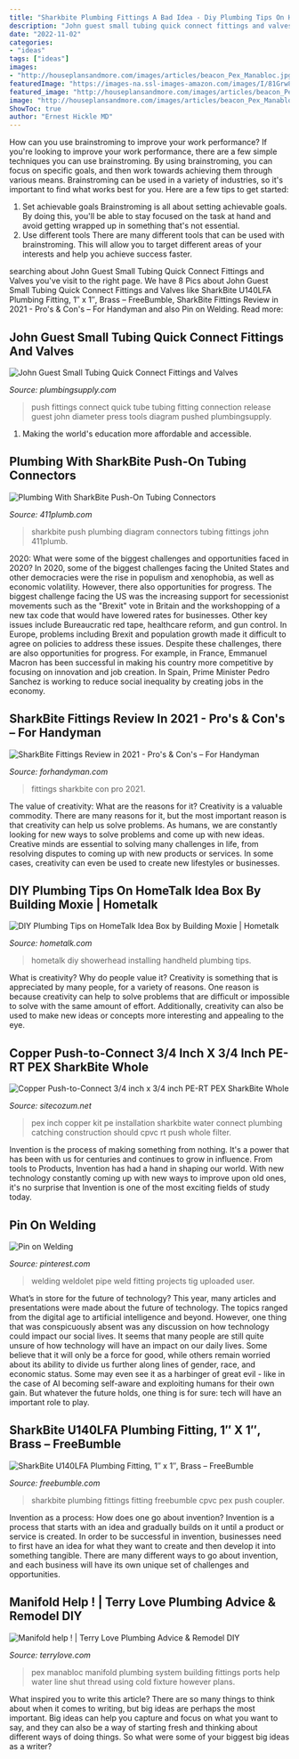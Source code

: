 ```yaml
---
title: "Sharkbite Plumbing Fittings A Bad Idea - Diy Plumbing Tips On Hometalk Idea Box By Building Moxie"
description: "John guest small tubing quick connect fittings and valves"
date: "2022-11-02"
categories:
- "ideas"
tags: ["ideas"]
images:
- "http://houseplansandmore.com/images/articles/beacon_Pex_Manabloc.jpg"
featuredImage: "https://images-na.ssl-images-amazon.com/images/I/81Grw8BV2pL._AC_SL1500_.jpg"
featured_image: "http://houseplansandmore.com/images/articles/beacon_Pex_Manabloc.jpg"
image: "http://houseplansandmore.com/images/articles/beacon_Pex_Manabloc.jpg"
ShowToc: true
author: "Ernest Hickle MD"
---
```



How can you use brainstroming to improve your work performance?
If you're looking to improve your work performance, there are a few simple techniques you can use brainstroming. By using brainstroming, you can focus on specific goals, and then work towards achieving them through various means. Brainstroming can be used in a variety of industries, so it's important to find what works best for you. Here are a few tips to get started: 
1. Set achievable goals
Brainstroming is all about setting achievable goals. By doing this, you'll be able to stay focused on the task at hand and avoid getting wrapped up in something that's not essential. 
2. Use different tools
There are many different tools that can be used with brainstroming. This will allow you to target different areas of your interests and help you achieve success faster. 

	

		
searching about John Guest Small Tubing Quick Connect Fittings and Valves you've visit to the right page. We have 8 Pics about John Guest Small Tubing Quick Connect Fittings and Valves like SharkBite U140LFA Plumbing Fitting, 1″ x 1″, Brass – FreeBumble, SharkBite Fittings Review in 2021 - Pro&#039;s &amp; Con&#039;s – For Handyman and also Pin on Welding. Read more:
		
    
## John Guest Small Tubing Quick Connect Fittings And Valves

<img loading=lazy src="https://www.plumbingsupply.com/images/jg-push-in-fitting-diagram.jpg" onerror="this.onerror=null;this.src='https://tse4.mm.bing.net/th?id=OIP.aeBf7f4rR0HMAz79kpsXWgHaDt&amp;pid=15.1';" alt="John Guest Small Tubing Quick Connect Fittings and Valves">

_Source: plumbingsupply.com_

>push fittings connect quick tube tubing fitting connection release guest john diameter press tools diagram pushed plumbingsupply. 

	

1. Making the world's education more affordable and accessible. 

    
## Plumbing With SharkBite Push-On Tubing Connectors

<img loading=lazy src="http://411plumb.com/wp-content/uploads/2010/07/sharkbite-diagram-300x149.jpg" onerror="this.onerror=null;this.src='https://tse2.mm.bing.net/th?id=OIP.VXWQH7WeCTxssWyWIdl-YwHaDr&amp;pid=15.1';" alt="Plumbing With SharkBite Push-On Tubing Connectors">

_Source: 411plumb.com_

>sharkbite push plumbing diagram connectors tubing fittings john 411plumb. 

	

2020: What were some of the biggest challenges and opportunities faced in 2020?
In 2020, some of the biggest challenges facing the United States and other democracies were the rise in populism and xenophobia, as well as economic volatility. However, there also opportunities for progress. The biggest challenge facing the US was the increasing support for secessionist movements such as the "Brexit" vote in Britain and the workshopping of a new tax code that would have lowered rates for businesses. Other key issues include Bureaucratic red tape, healthcare reform, and gun control. In Europe, problems including Brexit and population growth made it difficult to agree on policies to address these issues. Despite these challenges, there are also opportunities for progress. For example, in France, Emmanuel Macron has been successful in making his country more competitive by focusing on innovation and job creation. In Spain, Prime Minister Pedro Sanchez is working to reduce social inequality by creating jobs in the economy.

    
## SharkBite Fittings Review In 2021 - Pro&#039;s &amp; Con&#039;s – For Handyman

<img loading=lazy src="https://images-na.ssl-images-amazon.com/images/I/71faofGOs3L._AC_SL400_.jpg" onerror="this.onerror=null;this.src='https://tse3.mm.bing.net/th?id=OIP.a5qjGROv89yMAtrIa_wnsAAAAA&amp;pid=15.1';" alt="SharkBite Fittings Review in 2021 - Pro&#039;s &amp; Con&#039;s – For Handyman">

_Source: forhandyman.com_

>fittings sharkbite con pro 2021. 

	

The value of creativity: What are the reasons for it?
Creativity is a valuable commodity. There are many reasons for it, but the most important reason is that creativity can help us solve problems. As humans, we are constantly looking for new ways to solve problems and come up with new ideas. Creative minds are essential to solving many challenges in life, from resolving disputes to coming up with new products or services. In some cases, creativity can even be used to create new lifestyles or businesses.

    
## DIY Plumbing Tips On HomeTalk Idea Box By Building Moxie | Hometalk

<img loading=lazy src="http://cdn-fastly.hometalk.com/media/2013/12/28/447206/installing-a-handheld-showerhead-bathroom-ideas-diy-how-to.1.jpg?size=114x74" onerror="this.onerror=null;this.src='https://tse3.mm.bing.net/th?id=OIP.n-GKcbFWwmvZqOKl1BAAzQAAAA&amp;pid=15.1';" alt="DIY Plumbing Tips on HomeTalk Idea Box by Building Moxie | Hometalk">

_Source: hometalk.com_

>hometalk diy showerhead installing handheld plumbing tips. 

	

What is creativity? Why do people value it?
Creativity is something that is appreciated by many people, for a variety of reasons. One reason is because creativity can help to solve problems that are difficult or impossible to solve with the same amount of effort. Additionally, creativity can also be used to make new ideas or concepts more interesting and appealing to the eye.

    
## Copper Push-to-Connect 3/4 Inch X 3/4 Inch PE-RT PEX SharkBite Whole

<img loading=lazy src="https://images-na.ssl-images-amazon.com/images/I/81Grw8BV2pL._AC_SL1500_.jpg" onerror="this.onerror=null;this.src='https://tse4.mm.bing.net/th?id=OIP.L0b9uYsgKLfnpNJW-9rt_wHaF_&amp;pid=15.1';" alt="Copper Push-to-Connect 3/4 inch x 3/4 inch PE-RT PEX SharkBite Whole">

_Source: sitecozum.net_

>pex inch copper kit pe installation sharkbite water connect plumbing catching construction should cpvc rt push whole filter. 

	

Invention is the process of making something from nothing. It's a power that has been with us for centuries and continues to grow in influence. From tools to Products, Invention has had a hand in shaping our world. With new technology constantly coming up with new ways to improve upon old ones, it's no surprise that Invention is one of the most exciting fields of study today.

    
## Pin On Welding

<img loading=lazy src="https://i.pinimg.com/originals/54/2c/80/542c8076faa82ac9a56dec3ea82b2f0b.jpg" onerror="this.onerror=null;this.src='https://tse2.mm.bing.net/th?id=OIP.CD6MGAN1o839GwUHq5KigwHaJ4&amp;pid=15.1';" alt="Pin on Welding">

_Source: pinterest.com_

>welding weldolet pipe weld fitting projects tig uploaded user. 

	

What’s in store for the future of technology?
This year, many articles and presentations were made about the future of technology. The topics ranged from the digital age to artificial intelligence and beyond. However, one thing that was conspicuously absent was any discussion on how technology could impact our social lives. 
It seems that many people are still quite unsure of how technology will have an impact on our daily lives. Some believe that it will only be a force for good, while others remain worried about its ability to divide us further along lines of gender, race, and economic status. Some may even see it as a harbinger of great evil - like in the case of AI becoming self-aware and exploiting humans for their own gain. But whatever the future holds, one thing is for sure: tech will have an important role to play.

    
## SharkBite U140LFA Plumbing Fitting, 1″ X 1″, Brass – FreeBumble

<img loading=lazy src="https://freebumble.com/wp-content/uploads/2020/02/84931-500x500.jpg" onerror="this.onerror=null;this.src='https://tse4.mm.bing.net/th?id=OIP.9AV3Jm5IlicywN3NZ5LYUQHaHa&amp;pid=15.1';" alt="SharkBite U140LFA Plumbing Fitting, 1″ x 1″, Brass – FreeBumble">

_Source: freebumble.com_

>sharkbite plumbing fittings fitting freebumble cpvc pex push coupler. 

	

Invention as a process: How does one go about invention?
Invention is a process that starts with an idea and gradually builds on it until a product or service is created. In order to be successful in invention, businesses need to first have an idea for what they want to create and then develop it into something tangible. There are many different ways to go about invention, and each business will have its own unique set of challenges and opportunities.

    
## Manifold Help ! | Terry Love Plumbing Advice &amp; Remodel DIY

<img loading=lazy src="http://houseplansandmore.com/images/articles/beacon_Pex_Manabloc.jpg" onerror="this.onerror=null;this.src='https://tse2.mm.bing.net/th?id=OIP.-QZhLW9Cf0TQnnnTPsTe9gHaHE&amp;pid=15.1';" alt="Manifold help ! | Terry Love Plumbing Advice &amp; Remodel DIY">

_Source: terrylove.com_

>pex manabloc manifold plumbing system building fittings ports help water line shut thread using cold fixture however plans. 

	

What inspired you to write this article?
There are so many things to think about when it comes to writing, but big ideas are perhaps the most important. Big ideas can help you capture and focus on what you want to say, and they can also be a way of starting fresh and thinking about different ways of doing things. So what were some of your biggest big ideas as a writer?

